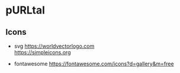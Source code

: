 pURLtal
=======

Icons
-----

* svg
https://worldvectorlogo.com  
https://simpleicons.org  

* fontawesome
https://fontawesome.com/icons?d=gallery&m=free  
